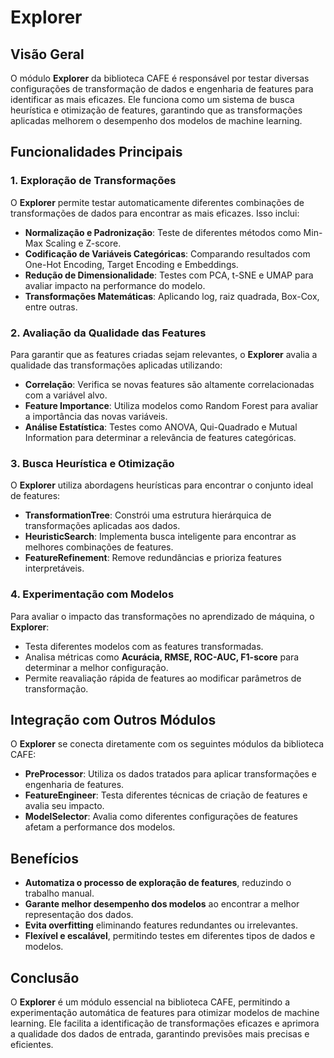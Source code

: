 # Explorer

## Visão Geral
O módulo **Explorer** da biblioteca CAFE é responsável por testar diversas configurações de transformação de dados e engenharia de features para identificar as mais eficazes. Ele funciona como um sistema de busca heurística e otimização de features, garantindo que as transformações aplicadas melhorem o desempenho dos modelos de machine learning.

## Funcionalidades Principais

### 1. Exploração de Transformações
O **Explorer** permite testar automaticamente diferentes combinações de transformações de dados para encontrar as mais eficazes. Isso inclui:
- **Normalização e Padronização**: Teste de diferentes métodos como Min-Max Scaling e Z-score.
- **Codificação de Variáveis Categóricas**: Comparando resultados com One-Hot Encoding, Target Encoding e Embeddings.
- **Redução de Dimensionalidade**: Testes com PCA, t-SNE e UMAP para avaliar impacto na performance do modelo.
- **Transformações Matemáticas**: Aplicando log, raiz quadrada, Box-Cox, entre outras.

### 2. Avaliação da Qualidade das Features
Para garantir que as features criadas sejam relevantes, o **Explorer** avalia a qualidade das transformações aplicadas utilizando:
- **Correlação**: Verifica se novas features são altamente correlacionadas com a variável alvo.
- **Feature Importance**: Utiliza modelos como Random Forest para avaliar a importância das novas variáveis.
- **Análise Estatística**: Testes como ANOVA, Qui-Quadrado e Mutual Information para determinar a relevância de features categóricas.

### 3. Busca Heurística e Otimização
O **Explorer** utiliza abordagens heurísticas para encontrar o conjunto ideal de features:
- **TransformationTree**: Constrói uma estrutura hierárquica de transformações aplicadas aos dados.
- **HeuristicSearch**: Implementa busca inteligente para encontrar as melhores combinações de features.
- **FeatureRefinement**: Remove redundâncias e prioriza features interpretáveis.

### 4. Experimentação com Modelos
Para avaliar o impacto das transformações no aprendizado de máquina, o **Explorer**:
- Testa diferentes modelos com as features transformadas.
- Analisa métricas como **Acurácia, RMSE, ROC-AUC, F1-score** para determinar a melhor configuração.
- Permite reavaliação rápida de features ao modificar parâmetros de transformação.

## Integração com Outros Módulos
O **Explorer** se conecta diretamente com os seguintes módulos da biblioteca CAFE:
- **PreProcessor**: Utiliza os dados tratados para aplicar transformações e engenharia de features.
- **FeatureEngineer**: Testa diferentes técnicas de criação de features e avalia seu impacto.
- **ModelSelector**: Avalia como diferentes configurações de features afetam a performance dos modelos.

## Benefícios
- **Automatiza o processo de exploração de features**, reduzindo o trabalho manual.
- **Garante melhor desempenho dos modelos** ao encontrar a melhor representação dos dados.
- **Evita overfitting** eliminando features redundantes ou irrelevantes.
- **Flexível e escalável**, permitindo testes em diferentes tipos de dados e modelos.

## Conclusão
O **Explorer** é um módulo essencial na biblioteca CAFE, permitindo a experimentação automática de features para otimizar modelos de machine learning. Ele facilita a identificação de transformações eficazes e aprimora a qualidade dos dados de entrada, garantindo previsões mais precisas e eficientes.

